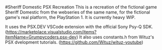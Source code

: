 #Sheriff Domestic PSX Recreation
This is a recreation of the fictional game Sheriff Domestic from the webseries of the same name, for the fictional game's real platform, the PlayStation 1. It is currently heavy WIP.

It uses the PSX.DEV VSCode extension with the official Sony Psy-Q SDK. (https://marketplace.visualstudio.com/items?itemName=Grumpycoders.psx-dev)
It also uses constants.h from Wituz's PSX dvelopment tutorials. (https://github.com/Wituz/wituz-youtube)

